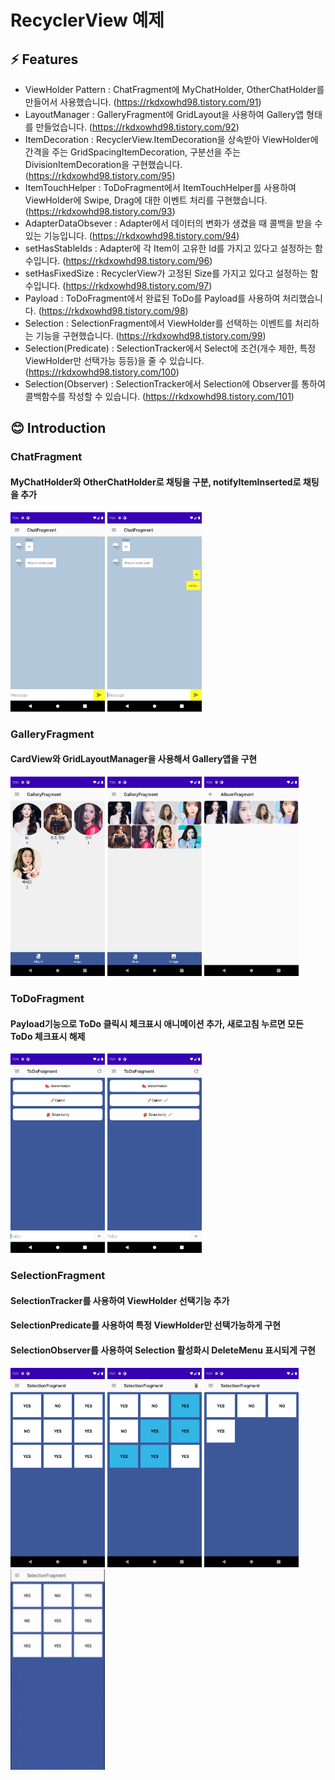 # RecyclerView 예제

## ⚡ Features
* ViewHolder Pattern : ChatFragment에 MyChatHolder, OtherChatHolder를 만들어서 사용했습니다. (https://rkdxowhd98.tistory.com/91)
* LayoutManager : GalleryFragment에 GridLayout을 사용하여 Gallery앱 형태를 만들었습니다. (https://rkdxowhd98.tistory.com/92)
* ItemDecoration : RecyclerView.ItemDecoration을 상속받아 ViewHolder에 간격을 주는 GridSpacingItemDecoration, 구분선을 주는 DivisionItemDecoration을 구현했습니다. (https://rkdxowhd98.tistory.com/95)
* ItemTouchHelper : ToDoFragment에서 ItemTouchHelper를 사용하여 ViewHolder에 Swipe, Drag에 대한 이벤트 처리를 구현했습니다. (https://rkdxowhd98.tistory.com/93)
* AdapterDataObsever : Adapter에서 데이터의 변화가 생겼을 때 콜백을 받을 수 있는 기능입니다. (https://rkdxowhd98.tistory.com/94)
* setHasStableIds : Adapter에 각 Item이 고유한 Id를 가지고 있다고 설정하는 함수입니다. (https://rkdxowhd98.tistory.com/96)
* setHasFixedSize : RecyclerView가 고정된 Size를 가지고 있다고 설정하는 함수입니다. (https://rkdxowhd98.tistory.com/97)
* Payload : ToDoFragment에서 완료된 ToDo를 Payload를 사용하여 처리했습니다. (https://rkdxowhd98.tistory.com/98)
* Selection : SelectionFragment에서 ViewHolder를 선택하는 이벤트를 처리하는 기능을 구현했습니다. (https://rkdxowhd98.tistory.com/99)
* Selection(Predicate) : SelectionTracker에서 Select에 조건(개수 제한, 특정 ViewHolder만 선택가능 등등)을 줄 수 있습니다. (https://rkdxowhd98.tistory.com/100)
* Selection(Observer) : SelectionTracker에서 Selection에 Observer를 통하여 콜백함수를 작성할 수 있습니다. (https://rkdxowhd98.tistory.com/101)

## 😊 Introduction
### ChatFragment
#### MyChatHolder와 OtherChatHolder로 채팅을 구분, notifyItemInserted로 채팅을 추가
<img src="./readme/ChatFragment1.png" alt="ChatFragment1" width="30%">
<img src="./readme/ChatFragment2.png" alt="ChatFragment2" width="30%">
<br>

### GalleryFragment
#### CardView와 GridLayoutManager을 사용해서 Gallery앱을 구현
<img src="./readme/GalleryFragment1.png" alt="GalleryFragment1" width="30%">
<img src="./readme/GalleryFragment2.png" alt="GalleryFragment2" width="30%">
<img src="./readme/GalleryFragment3.png" alt="GalleryFragment3" width="30%">
<br>

### ToDoFragment
#### Payload기능으로 ToDo 클릭시 체크표시 애니메이션 추가, 새로고침 누르면 모든 ToDo 체크표시 해제
<img src="./readme/ToDoFragment1.png" alt="ToDoFragment1" width="30%">
<img src="./readme/ToDoFragment2.png" alt="ToDoFragment2" width="30%">
<br>

### SelectionFragment
#### SelectionTracker를 사용하여 ViewHolder 선택기능 추가
#### SelectionPredicate를 사용하여 특정 ViewHolder만 선택가능하게 구현
#### SelectionObserver를 사용하여 Selection 활성화시 DeleteMenu 표시되게 구현
<img src="./readme/SelectionFragment1.png" alt="SelectionFragment1" width="30%">
<img src="./readme/SelectionFragment2.png" alt="SelectionFragment3" width="30%">
<img src="./readme/SelectionFragment3.png" alt="SelectionFragment3" width="30%">
<br>
<img src="./readme/SelectionTrackerGIF.gif" alt="SelectionTrackerGIF" width="30%">